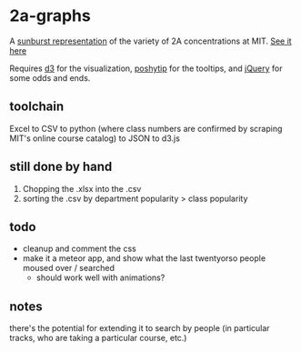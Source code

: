 2a-graphs
=========

A [sunburst representation](http://bl.ocks.org/4063423) of the variety of 2A concentrations at MIT. [See it here](http://web.mit.edu/eburn/www/2a)

Requires [d3](https://github.com/mbostock/d3/) for the visualization, [poshytip](http://vadikom.com/demos/poshytip/) for the tooltips, and [jQuery](http://www.jquery.com) for some odds and ends.

toolchain
----------
Excel to CSV to python (where class numbers are confirmed by scraping MIT's online course catalog) to JSON to d3.js

still done by hand
-------------------
1. Chopping the .xlsx into the .csv
2. sorting the .csv by department popularity > class popularity

todo
-----
- cleanup and comment the css
- make it a meteor app, and show what the last twentyorso people moused over / searched
 	- should work well with animations?

notes
------
there's the potential for extending it to search by people (in particular tracks, who are taking a particular course, etc.)